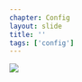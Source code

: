 ```yaml
---
chapter: Config
layout: slide
title: ''
tags: ['config']
---
```

<div class="diagram-group">
<img class="diagram" src="assets/diagrams/git-config-layers.png">
</div>